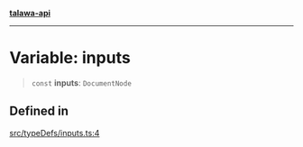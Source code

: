 [**talawa-api**](../../../README.md)

***

# Variable: inputs

> `const` **inputs**: `DocumentNode`

## Defined in

[src/typeDefs/inputs.ts:4](https://github.com/Suyash878/talawa-api/blob/f376d03c37e9acd046e7cc983947432c95f74442/src/typeDefs/inputs.ts#L4)
